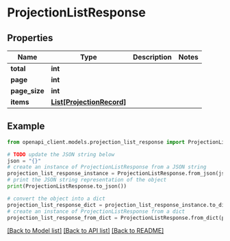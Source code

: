 # ProjectionListResponse


## Properties

Name | Type | Description | Notes
------------ | ------------- | ------------- | -------------
**total** | **int** |  | 
**page** | **int** |  | 
**page_size** | **int** |  | 
**items** | [**List[ProjectionRecord]**](ProjectionRecord.md) |  | 

## Example

```python
from openapi_client.models.projection_list_response import ProjectionListResponse

# TODO update the JSON string below
json = "{}"
# create an instance of ProjectionListResponse from a JSON string
projection_list_response_instance = ProjectionListResponse.from_json(json)
# print the JSON string representation of the object
print(ProjectionListResponse.to_json())

# convert the object into a dict
projection_list_response_dict = projection_list_response_instance.to_dict()
# create an instance of ProjectionListResponse from a dict
projection_list_response_from_dict = ProjectionListResponse.from_dict(projection_list_response_dict)
```
[[Back to Model list]](../README.md#documentation-for-models) [[Back to API list]](../README.md#documentation-for-api-endpoints) [[Back to README]](../README.md)


